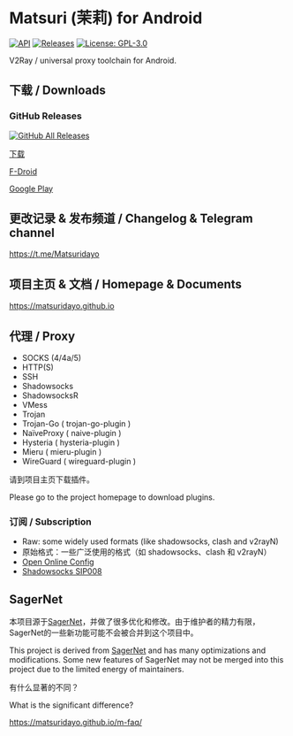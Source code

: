 # Matsuri (茉莉) for Android

[![API](https://img.shields.io/badge/API-21%2B-brightgreen.svg?style=flat)](https://android-arsenal.com/api?level=21)
[![Releases](https://img.shields.io/github/v/release/MatsuriDayo/Matsuri)](https://github.com/MatsuriDayo/Matsuri/releases)
[![License: GPL-3.0](https://img.shields.io/badge/license-GPL--3.0-orange.svg)](https://www.gnu.org/licenses/gpl-3.0)

V2Ray / universal proxy toolchain for Android.

## 下载 / Downloads

### GitHub Releases

[![GitHub All Releases](https://img.shields.io/github/downloads/Matsuridayo/Matsuri/total?label=downloads-total&logo=github&style=flat-square)](https://github.com/Matsuridayo/Matsuri/releases)

[下载](https://github.com/Matsuridayo/Matsuri/releases)

[F-Droid](https://f-droid.org/packages/moe.matsuri.lite)

[Google Play](https://play.google.com/store/apps/details?id=moe.matsuri.lite)

## 更改记录 & 发布频道 / Changelog & Telegram channel

https://t.me/Matsuridayo

## 项目主页 & 文档 / Homepage & Documents

https://matsuridayo.github.io

## 代理 / Proxy

* SOCKS (4/4a/5)
* HTTP(S)
* SSH
* Shadowsocks
* ShadowsocksR
* VMess
* Trojan
* Trojan-Go ( trojan-go-plugin )
* NaïveProxy ( naive-plugin )
* Hysteria ( hysteria-plugin )
* Mieru ( mieru-plugin )
* WireGuard ( wireguard-plugin )

请到项目主页下载插件。

Please go to the project homepage to download plugins.

### 订阅 / Subscription

* Raw: some widely used formats (like shadowsocks, clash and v2rayN)
* 原始格式：一些广泛使用的格式（如 shadowsocks、clash 和 v2rayN）
* [Open Online Config](https://github.com/Shadowsocks-NET/OpenOnlineConfig)
* [Shadowsocks SIP008](https://shadowsocks.org/en/wiki/SIP008-Online-Configuration-Delivery.html)

## SagerNet

本项目源于[SagerNet](https://github.com/SagerNet/SagerNet)，并做了很多优化和修改。由于维护者的精力有限，SagerNet的一些新功能可能不会被合并到这个项目中。

This project is derived from [SagerNet](https://github.com/SagerNet/SagerNet) and has many optimizations and modifications. Some new features of SagerNet may not be merged into this project due to the limited energy of maintainers.

有什么显著的不同？

What is the significant difference?

https://matsuridayo.github.io/m-faq/
